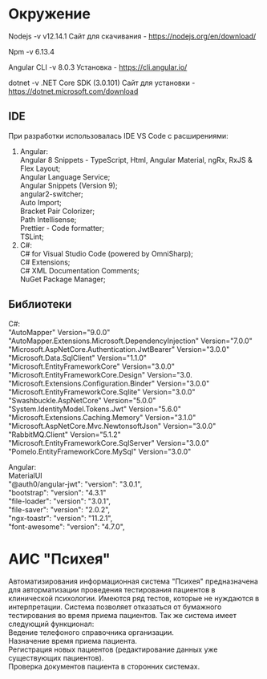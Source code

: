 # Окружение

Nodejs -v v12.14.1
Сайт для скачивания - https://nodejs.org/en/download/

Npm -v 6.13.4

Angular CLI -v 8.0.3
Установка -  https://cli.angular.io/

dotnet -v .NET Core SDK (3.0.101)
Сайт для установки - https://dotnet.microsoft.com/download

## IDE 
При разработки использовалась IDE VS Code с расширениями:  
1) Angular:  
    Angular 8 Snippets - TypeScript, Html, Angular Material, ngRx, RxJS & Flex Layout;  
    Angular Language Service;  
    Angular Snippets (Version 9);  
    angular2-switcher;  
    Auto Import;  
    Bracket Pair Colorizer;  
    Path Intellisense;  
    Prettier - Code formatter;  
    TSLint;  
2) C#:  
    C# for Visual Studio Code (powered by OmniSharp);  
    C# Extensions;  
    C# XML Documentation Comments;  
    NuGet Package Manager;  

    
## Библиотеки

C#:  
    "AutoMapper" Version="9.0.0"  
    "AutoMapper.Extensions.Microsoft.DependencyInjection" Version="7.0.0"  
    "Microsoft.AspNetCore.Authentication.JwtBearer" Version="3.0.0"  
    "Microsoft.Data.SqlClient" Version="1.1.0"  
    "Microsoft.EntityFrameworkCore" Version="3.0.0"  
    "Microsoft.EntityFrameworkCore.Design" Version="3.0.  
    "Microsoft.Extensions.Configuration.Binder" Version="3.0.0"  
    "Microsoft.EntityFrameworkCore.Sqlite" Version="3.0.0"  
    "Swashbuckle.AspNetCore" Version="5.0.0"  
    "System.IdentityModel.Tokens.Jwt" Version="5.6.0"  
    "Microsoft.Extensions.Caching.Memory" Version="3.1.0"  
    "Microsoft.AspNetCore.Mvc.NewtonsoftJson" Version="3.0.0"  
    "RabbitMQ.Client" Version="5.1.2"  
    "Microsoft.EntityFrameworkCore.SqlServer" Version="3.0.0"  
    "Pomelo.EntityFrameworkCore.MySql" Version="3.0.0"  
  
Angular:  
    MaterialUI  
    "@auth0/angular-jwt": "version": "3.0.1",  
    "bootstrap": "version": "4.3.1"  
    "file-loader": "version": "3.0.1",  
    "file-saver": "version": "2.0.2",  
    "ngx-toastr": "version": "11.2.1",  
    "font-awesome": "version": "4.7.0",  
  
# АИС "Психея"

Автоматизирования информационная система "Психея" предназначена для авторматизации проведения тестирования пациентов в клинической психологии.
Имеются ряд тестов, которые не нуждаются в интерпретации. Система позволяет отказаться от бумажного тестирования во время приема пациентов.
Так же система имеет следующий функционал:  
Ведение телефоного справочника организации.  
Назначение время приема пациента.  
Регистрация новых пациентов (редактирование данных уже существующих пациентов).  
Проверка документов пациента в сторонних системах.  
